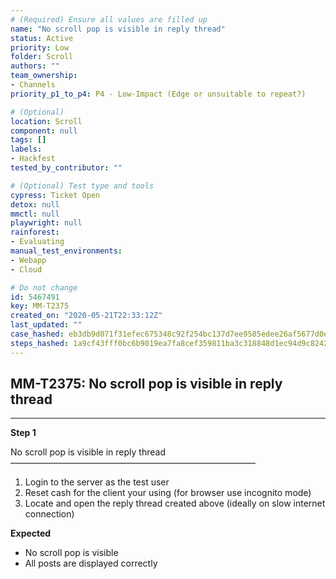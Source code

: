 ```yaml
---
# (Required) Ensure all values are filled up
name: "No scroll pop is visible in reply thread"
status: Active
priority: Low
folder: Scroll
authors: ""
team_ownership:
- Channels
priority_p1_to_p4: P4 - Low-Impact (Edge or unsuitable to repeat?)

# (Optional)
location: Scroll
component: null
tags: []
labels:
- Hackfest
tested_by_contributor: ""

# (Optional) Test type and tools
cypress: Ticket Open
detox: null
mmctl: null
playwright: null
rainforest:
- Evaluating
manual_test_environments:
- Webapp
- Cloud

# Do not change
id: 5467491
key: MM-T2375
created_on: "2020-05-21T22:33:12Z"
last_updated: ""
case_hashed: eb3db9d071f31efec675348c92f254bc137d7ee9585edee26af5677d0e6fe276ce60fdb41776755d1b822f3b75b95fef
steps_hashed: 1a9cf43fff0bc6b9019ea7fa8cef359811ba3c318848d1ec94d9c82423cc681423ca2016de8c33281aa5475a2b1263a9
---
```


<!-- (Auto-generated) Based on frontmatter's "key" and "name" -->

## MM-T2375: No scroll pop is visible in reply thread

---

**Step 1**

No scroll pop is visible in reply thread\
————————————————————————————

1. Login to the server as the test user
2. Reset cash for the client your using (for browser use incognito mode)
3. Locate and open the reply thread created above (ideally on slow internet connection)

**Expected**

- No scroll pop is visible
- All posts are displayed correctly
